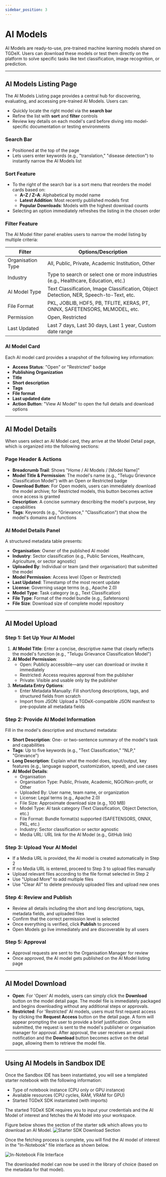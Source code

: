 ```yaml
---
sidebar_position: 3
---
```


# AI Models

AI Models are ready-to-use, pre-trained machine learning models shared on TGDeX. Users can download these models or test them directly on the platform to solve specific tasks like text classification, image recognition, or prediction.

---

## AI Models Listing Page

The AI Models Listing page provides a central hub for discovering, evaluating, and accessing pre-trained AI Models. Users can:

- Quickly locate the right model via the **search bar**
- Refine the list with **sort** and **filter** controls
- Review key details on each model's card before diving into model-specific documentation or testing environments

### Search Bar
- Positioned at the top of the page
- Lets users enter keywords (e.g., "translation," "disease detection") to instantly narrow the AI Models list

### Sort Feature
- To the right of the search bar is a sort menu that reorders the model cards based on:
  - **A–Z / Z–A**: Alphabetical by model name
  - **Latest Addition**: Most recently published models first
  - **Popular Downloads**: Models with the highest download counts
- Selecting an option immediately refreshes the listing in the chosen order

### Filter Feature
The AI Model filter panel enables users to narrow the model listing by multiple criteria:

| Filter            | Options/Description                                                                 |
|-------------------|------------------------------------------------------------------------------------|
| Organisation Type | All, Public, Private, Academic Institution, Other                                   |
| Industry          | Type to search or select one or more industries (e.g., Healthcare, Education, etc.) |
| AI Model Type     | Text Classification, Image Classification, Object Detection, NER, Speech-to-Text, etc. |
| File Format       | PKL, JOBLIB, HDF5, PB, TFLITE, KERAS, PT, ONNX, SAFETENSORS, MLMODEL, etc.          |
| Permission        | Open, Restricted                                                                    |
| Last Updated      | Last 7 days, Last 30 days, Last 1 year, Custom date range                           |

### AI Model Card
Each AI model card provides a snapshot of the following key information:
- **Access Status**: "Open" or "Restricted" badge
- **Publishing Organization**
- **Title**
- **Short description**
- **Tags**
- **File format**
- **Last updated date**
- **Action Button**: "View AI Model" to open the full details and download options

<!-- ![AI Model Cards Example](./img/ai_model_cards.png) -->

---

## AI Model Details

When users select an AI Model card, they arrive at the Model Detail page, which is organized into the following sections:

### Page Header & Actions
- **Breadcrumb Trail**: Shows "Home / AI Models / [Model Name]"
- **Model Title & Permission**: The model's name (e.g., "Telugu Grievance Classification Model") with an Open or Restricted badge
- **Download Button**: For Open models, users can immediately download the model archive; for Restricted models, this button becomes active once access is granted
- **Description**: A concise summary describing the model's purpose, key capabilities
- **Tags**: Keywords (e.g., "Grievance," "Classification") that show the model's domains and functions

### AI Model Details Panel
A structured metadata table presents:
- **Organisation**: Owner of the published AI model
- **Industry**: Sector classification (e.g., Public Services, Healthcare, Agriculture, or sector agnostic)
- **Uploaded By**: Individual or team (and their organisation) that submitted the model
- **Model Permission**: Access level (Open or Restricted)
- **Last Updated**: Timestamp of the most recent update
- **License**: Governing usage terms (e.g., Apache 2.0)
- **Model Type**: Task category (e.g., Text Classification)
- **File Type**: Format of the model bundle (e.g., Safetensors)
- **File Size**: Download size of complete model repository

<!-- ![AI Model Details Example](./img/ai_model_details.png) -->

---

## AI Model Upload

### Step 1: Set Up Your AI Model
1. **AI Model Title**: Enter a concise, descriptive name that clearly reflects the model's function (e.g., "Telugu Grievance Classification Model")
2. **AI Model Permission**:
   - Open: Publicly accessible—any user can download or invoke it immediately
   - Restricted: Access requires approval from the publisher
   - Private: Visible and usable only by the publisher
3. **Metadata Entry Options**:
   - Enter Metadata Manually: Fill short/long descriptions, tags, and structured fields from scratch
   - Import from JSON: Upload a TGDeX-compatible JSON manifest to pre-populate all metadata fields

<!-- ![Step 1: AI Model Upload](./img/ai_model_upload1.png) -->

### Step 2: Provide AI Model Information
Fill in the model's descriptive and structured metadata:
- **Short Description**: One- or two-sentence summary of the model's task and capabilities
- **Tags**: Up to five keywords (e.g., "Text Classification," "NLP," "Grievance")
- **Long Description**: Explain what the model does, input/output, key features (e.g., language support, customization, speed), and use cases
- **AI Model Details**:
  - Organisation
  - Organisation Type: Public, Private, Academic, NGO/Non-profit, or Other
  - Uploaded By: User name, team name, or organization
  - License: Legal terms (e.g., Apache 2.0)
  - File Size: Approximate download size (e.g., 100 MB)
  - Model Type: AI task category (Text Classification, Object Detection, etc.)
  - File Format: Bundle format(s) supported (SAFETENSORS, ONNX, PKL, etc.)
  - Industry: Sector classification or sector agnostic
  - Media URL: URL link for the AI Model (e.g., GitHub link)

<!-- ![Step 2: AI Model Metadata](./img/ai_model_upload2.png) -->

### Step 3: Upload Your AI Model
- If a Media URL is provided, the AI model is created automatically in Step 2
- If no Media URL is entered, proceed to Step 3 to upload files manually
- Upload relevant files according to the file format selected in Step 2
- Use "Upload More" to add multiple files
- Use "Clear All" to delete previously uploaded files and upload new ones

<!-- ![Step 3: Uploading AI Model Files](./img/ai_model_upload3.png) -->

### Step 4: Review and Publish
- Review all details including the short and long descriptions, tags, metadata fields, and uploaded files
- Confirm that the correct permission level is selected
- Once everything is verified, click **Publish** to proceed
- Open Models go live immediately and are discoverable by all users

<!-- ![Step 4: Review and Publish](./img/ai_model_upload4.png) -->

### Step 5: Approval
- Approval requests are sent to the Organisation Manager for review
- Once approved, the AI model gets published on the AI Model listing page

---

## AI Model Download

- **Open**: For 'Open' AI models, users can simply click the **Download** button on the model detail page. The model file is immediately packaged and begins downloading without any additional steps or approvals.
- **Restricted**: For 'Restricted' AI models, users must first request access by clicking the **Request Access** button on the detail page. A form will appear prompting the user to provide a brief justification. Once submitted, the request is sent to the model's publisher or organisation manager for approval. After approval, the user receives an email notification and the **Download** button becomes active on the detail page, allowing them to retrieve the model file.

---

## Using AI Models in Sandbox IDE

Once the Sandbox IDE has been instantiated, you will see a templated starter notebook with the following information:

- Type of notebook instance (CPU only or GPU instance)
- Available resources (CPU cycles, RAM, VRAM for GPU)
- Started TGDeX SDK instantiated (with imports)

The started TGDeX SDK requires you to input your credentials and the AI Model of interest and fetches the AI Model into your workspace.

Figure below shows the section of the starter sdk which allows you to download an AI Model.
![Starter SDK Download Section](./img/fig_sdk_download_ai.png)

Once the fetching process is complete, you will find the AI model of interest in the "In-Notebook" file interface as shown below.

![In-Notebook File Interface](./img/fig_in_notebook_ai.png)

The downloaded model can now be used in the library of choice (based on the metadata for that model).
